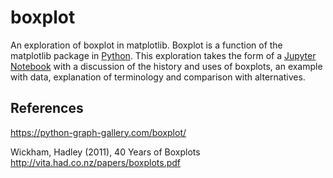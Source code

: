 # boxplot
An exploration of boxplot in matplotlib.
Boxplot is a function of the matplotlib package in [Python](https://www.python.org/). This exploration takes the form of a [Jupyter Notebook](https://jupyter.org/) with a discussion of the history and uses of boxplots, an example with data, explanation of terminology and comparison with alternatives.


## References

https://python-graph-gallery.com/boxplot/


Wickham, Hadley (2011), 40 Years of Boxplots http://vita.had.co.nz/papers/boxplots.pdf
